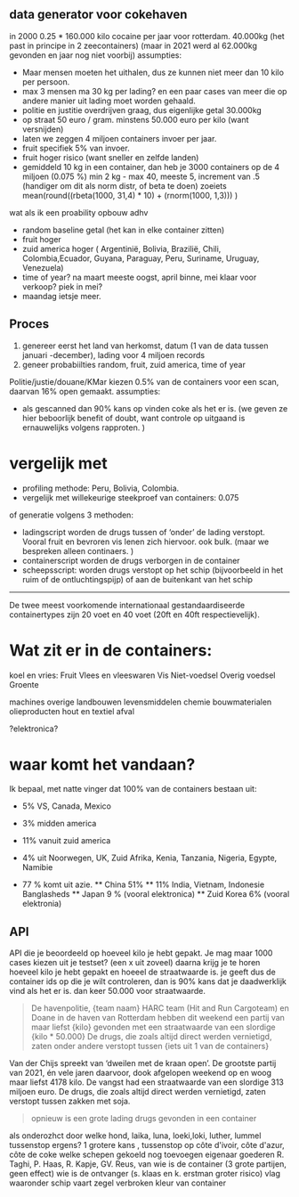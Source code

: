 ## data generator voor cokehaven


in 2000 0.25 * 160.000 kilo cocaine per jaar voor rotterdam. 40.000kg
(het past in principe in 2 zeecontainers)  (maar in 2021 werd al 62.000kg gevonden en jaar nog niet voorbij)
assumpties:
* Maar mensen moeten het uithalen, dus ze kunnen niet meer dan 10 kilo per persoon.
* max 3 mensen ma 30 kg per lading? en een paar cases van meer die op andere manier uit lading moet worden gehaald.
* politie en justitie overdrijven graag, dus eigenlijke getal 30.000kg
* op straat 50 euro / gram. minstens 50.000 euro per kilo (want versnijden)
* laten we zeggen 4 miljoen containers invoer per jaar. 
* fruit specifiek 5% van invoer.
* fruit hoger risico (want sneller en zelfde landen)
* gemiddeld 10 kg in een container, dan heb je 3000 containers op de 4 miljoen (0.075 %) min 2 kg - max 40, meeste 5, increment van .5
(handiger om dit als norm distr, of beta te doen)
zoeiets mean(round((rbeta(1000, 31,4) * 10) + (rnorm(1000, 1,3))) )

wat als ik een proability opbouw adhv 

* random baseline getal (het kan in elke container zitten)
* fruit hoger
* zuid america hoger (
Argentinië, Bolivia, Brazilië, Chili, Colombia,Ecuador, Guyana, Paraguay, Peru, Suriname, Uruguay, Venezuela)
* time of year? na maart meeste oogst, april binne, mei klaar voor verkoop? piek in mei?
* maandag ietsje meer. 

## Proces
1. genereer eerst het land van herkomst, datum (1 van de data tussen januari -december), lading voor 4 miljoen records
2. geneer probabiilties random, fruit, zuid america, time of year

Politie/justie/douane/KMar kiezen 0.5% van de containers voor een scan, daarvan 16% open gemaakt. 
assumpties:
* als gescanned dan 90% kans op vinden coke als het er is.
(we geven ze hier beboorlijk benefit of doubt, want controle op uitgaand is ernauwelijks volgens rapproten. )

# vergelijk met 
* profiling methode: Peru, Bolivia, Colombia. 
* vergelijk met willekeurige steekproef van containers: 0.075


of generatie volgens 3 methoden:

- ladingscript worden de drugs tussen of ‘onder’ de lading verstopt. Vooral 
fruit en bevroren vis lenen zich hiervoor. ook bulk. (maar we bespreken alleen continaers. )
-  containerscript worden de drugs verborgen in de container
- scheepsscript: worden drugs verstopt op het schip (bijvoorbeeld in het ruim 
of de ontluchtingspijp) of aan de buitenkant van het schip


----
De twee meest voorkomende internationaal gestandaardiseerde containertypes zijn 20 voet en 40 voet (20ft en 40ft respectievelijk).


# Wat zit er in de containers:
koel en vries:
Fruit
Vlees en vleeswaren
Vis
Niet-voedsel
Overig voedsel
Groente

machines
overige
landbouwen levensmiddelen
chemie
bouwmaterialen
olieproducten
hout en textiel
afval

?elektronica?

# waar komt het vandaan?
Ik bepaal, met natte vinger dat 100% van de containers bestaan uit:

* 5% VS, Canada, Mexico
* 3% midden america 
* 11% vanuit zuid america

* 4% uit Noorwegen, UK, Zuid Afrika, Kenia, Tanzania, Nigeria, Egypte, Namibie

* 77 % komt uit azie.
** China 51%
** 11% India, Vietnam, Indonesie Banglasheds
** Japan 9 % (vooral elektronica)
** Zuid Korea 6% (vooral elektronia)

## API

API die je beoordeeld op hoeveel kilo je hebt gepakt.
Je mag maar 1000 cases kiezen uit je testset? (een x uit zoveel) daarna krijg je
te horen hoeveel kilo je hebt gepakt en hoeeel de straatwaarde is.
je geeft dus de container ids op die je wilt controleren, dan is 90% kans dat je
daadwerklijk vind als het er is. dan keer 50.000 voor straatwaarde.


>  De havenpolitie, {team naam}  HARC team (Hit and Run Cargoteam) en Doane in de haven van Rotterdam hebben dit weekend een partij van maar liefst {kilo} gevonden
met een straatwaarde van een slordige {kilo * 50.000} De drugs, die zoals altijd direct werden vernietigd, zaten onder andere verstopt tussen {iets uit 1 van de containers}




Van der Chijs spreekt van ‘dweilen met de kraan open’. De grootste partij van 2021, én vele jaren daarvoor, dook afgelopen weekend op en woog maar liefst 4178 kilo. De vangst had een straatwaarde van een slordige 313 miljoen euro. De drugs, die zoals altijd direct werden vernietigd, zaten verstopt tussen zakken met soja.

> opnieuw is een grote lading drugs gevonden in een container


als onderozhct door welke hond, laika, luna, loeki,loki, luther, lummel
tussenstop ergens? 1 grotere kans , tussenstop op côte d'ivoir, côte d'azur, côte de coke
welke schepen
gekoeld nog toevoegen
eigenaar goederen R. Taghi, P. Haas, R. Kapje, GV. Reus, 
van wie is de container (3 grote partijen, geen effect)
wie is de ontvanger (s. klaas en k. erstman groter risico)
vlag waaronder schip vaart
zegel verbroken
kleur van container
